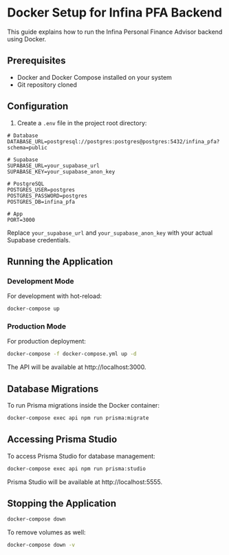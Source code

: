# Docker Setup for Infina PFA Backend

This guide explains how to run the Infina Personal Finance Advisor backend using Docker.

## Prerequisites

- Docker and Docker Compose installed on your system
- Git repository cloned

## Configuration

1. Create a `.env` file in the project root directory:

```
# Database
DATABASE_URL=postgresql://postgres:postgres@postgres:5432/infina_pfa?schema=public

# Supabase
SUPABASE_URL=your_supabase_url
SUPABASE_KEY=your_supabase_anon_key

# PostgreSQL
POSTGRES_USER=postgres
POSTGRES_PASSWORD=postgres
POSTGRES_DB=infina_pfa

# App
PORT=3000
```

Replace `your_supabase_url` and `your_supabase_anon_key` with your actual Supabase credentials.

## Running the Application

### Development Mode

For development with hot-reload:

```bash
docker-compose up
```

### Production Mode

For production deployment:

```bash
docker-compose -f docker-compose.yml up -d
```

The API will be available at http://localhost:3000.

## Database Migrations

To run Prisma migrations inside the Docker container:

```bash
docker-compose exec api npm run prisma:migrate
```

## Accessing Prisma Studio

To access Prisma Studio for database management:

```bash
docker-compose exec api npm run prisma:studio
```

Prisma Studio will be available at http://localhost:5555.

## Stopping the Application

```bash
docker-compose down
```

To remove volumes as well:

```bash
docker-compose down -v
```
